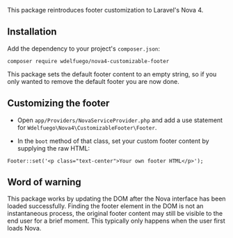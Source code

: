 This package reintroduces footer customization to Laravel's Nova 4.

## Installation
Add the dependency to your project's `composer.json`:
```
composer require wdelfuego/nova4-customizable-footer
```

This package sets the default footer content to an empty string, so if you only wanted to remove the default footer you are now done.

## Customizing the footer

- Open `app/Providers/NovaServiceProvider.php` and add a use statement for `Wdelfuego\Nova4\CustomizableFooter\Footer`.

- In the `boot` method of that class, set your custom footer content by supplying the raw HTML:

```
Footer::set('<p class="text-center">Your own footer HTML</p>');
```

## Word of warning

This package works by updating the DOM after the Nova interface has been loaded successfully. Finding the footer element in the DOM is not an instantaneous process, the original footer content may still be visible to the end user for a brief moment. This typically only happens when the user first loads Nova.